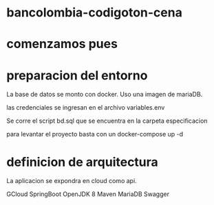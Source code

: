 # bancolombia-codigoton-cena
# comenzamos pues


# preparacion del entorno

La base de datos se monto con docker. Uso una imagen de mariaDB.

las credenciales se ingresan en el archivo variables.env

Se corre el script bd.sql que se encuentra en la carpeta especificacion 

para levantar el proyecto basta con un docker-compose up -d

# definicion de arquitectura

La aplicacion se expondra en cloud como api.

GCloud
SpringBoot
OpenJDK 8
Maven
MariaDB
Swagger

